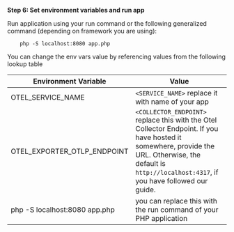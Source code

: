 
**Step 6: Set environment variables and run app**

Run application using your run command or the following generalized command (depending on framework you are using):

```
    php -S localhost:8080 app.php
```

You can change the env vars value by referencing values from the following lookup table

| Environment Variable                  | Value                                        |
|-------------------------------|----------------------------------------------|
| OTEL_SERVICE_NAME              | `<SERVICE_NAME>` replace it with name of your app                         |
| OTEL_EXPORTER_OTLP_ENDPOINT    | `<COLLECTOR_ENDPOINT>` replace this with the Otel Collector Endpoint. If you have hosted it somewhere, provide the URL. Otherwise, the default is `http://localhost:4317`, if you have followed our guide.                       |
| php -S localhost:8080 app.php             | you can replace this with the run command of your PHP application                        |
